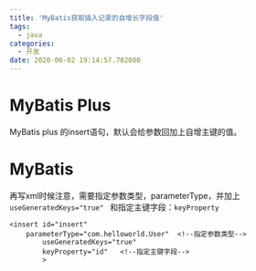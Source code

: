 ```yaml
---
title: 'MyBatis获取插入记录的自增长字段值'
tags:
  - java
categories:
  - 开发
date: 2020-06-02 19:14:57.782000
---
```

# MyBatis Plus
MyBatis plus 的insert语句，默认会给参数回加上自增主键的值。
# MyBatis
再写xml时候注意，需要指定参数类型，parameterType，并加上`useGeneratedKeys="true" ` 和指定主键字段：`keyProperty`
```
<insert id="insert" 
	parameterType="com.helloworld.User"  <!--指定参数类型-->
		useGeneratedKeys="true"
		keyProperty="id"   <!--指定主键字段-->
		>
```
